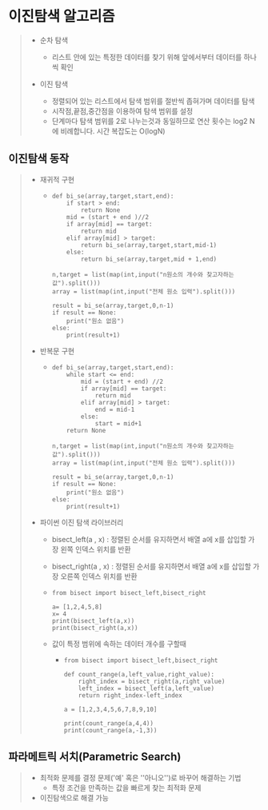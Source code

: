 # 이진탐색 알고리즘

> * 순차 탐색
>   * 리스트 안에 있는 특정한 데이터를 찾기 위해 앞에서부터 데이터를 하나씩 확인
>   
> * 이진 탐색
>   * 정렬되어 있는 리스트에서 탐색 범위를 절반씩 좁혀가며 데이터를 탐색
>   * 시작점,끝점,중간점을 이용하여 탐색 범위를 설정
>   * 단계마다 탐색 범위를 2로 나누는것과 동일하므로 연산 횟수는 log2 N에 비례합니다. 시간 복잡도는 O(logN)
>   
## 이진탐색 동작
>   
>   * 재귀적  구현
>   
>     * ```
>       def bi_se(array,target,start,end):
>       	if start > end:
>       		return None
>       	mid = (start + end )//2
>       	if array[mid] == target:
>       		return mid
>       	elif array[mid] > target:
>       		return bi_se(array,target,start,mid-1)
>       	else:
>       		return bi_se(array,target,mid + 1,end)
>         
>       n,target = list(map(int,input("n원소의 개수와 찾고자하는 값").split()))
>       array = list(map(int,input("전체 원소 입력").split()))
>         
>       result = bi_se(array,target,0,n-1)
>       if result == None:
>       	print("원소 없음")
>       else:
>       	print(result+1)
>       ```
>   
>   * 반복문 구현
>   
>     * ```
>       def bi_se(array,target,start,end):
>       	while start <= end:
>       		mid = (start + end) //2
>       		if array[mid] == target:
>       			return mid
>       		elif array[mid] > target:
>       			end = mid-1
>       		else:
>       			start = mid+1
>       	return None
>         
>       n,target = list(map(int,input("n원소의 개수와 찾고자하는 값").split()))
>       array = list(map(int,input("전체 원소 입력").split()))
>         
>       result = bi_se(array,target,0,n-1)
>       if result == None:
>       	print("원소 없음")
>       else:
>       	print(result+1)
>       ```
>   
> * 파이썬 이진 탐색 라이브러리
>
>   * bisect_left(a , x) : 정렬된 순서를 유지하면서 배열 a에 x를 삽입할 가장 왼쪽 인덱스 위치를 반환
>
>   * bisect_right(a , x) : 정렬된 순서를 유지하면서 배열 a에 x를 삽입할 가장 오른쪽 인덱스 위치를 반환
>
>   * ```
>     from bisect import bisect_left,bisect_right
>       
>     a= [1,2,4,5,8]
>     x= 4
>     print(bisect_left(a,x))
>     print(bisect_right(a,x))
>     ```
>
>   * 값이 특정 범위에 속하는 데이터 개수를 구할때
>
>     * ```
>       from bisect import bisect_left,bisect_right
>           
>       def count_range(a,left_value,right_value):
>           right_index = bisect_right(a,right_value)
>           left_index = bisect_left(a,left_value)
>           return right_index-left_index
>           
>       a = [1,2,3,4,5,6,7,8,9,10]
>           
>       print(count_range(a,4,4))
>       print(count_range(a,-1,3))
>       ```

## 파라메트릭 서치(Parametric Search)

> * 최적화 문제를 결정 문제('예' 혹은 ''아니오'')로 바꾸어 해결하는 기법
>   * 특정 조건을 만족하는 값을 빠르게 찾는 최적화 문제
> * 이진탐색으로 해결 가능
